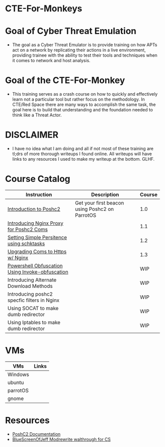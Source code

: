 # CTE-For-Monkeys

# Goal of Cyber Threat Emulation 
- The goal as a Cyber Threat Emulator is to provide training on how APTs act on a network by replicating their actions in a live environment, providing trainee with the ability to test their tools and techniques when it comes to network and host analysis.


# Goal of the CTE-For-Monkey

- This training serves as a crash course on how to quickly and effectively learn not a particular tool but rather focus on the methodology. In CTE/Red Space there are many ways to accomplish the same task, the goal here is to build that understanding and the foundation needed to think like a Threat Actor. 

# DISCLAIMER
- I have no idea what I am doing and all if not most of these training are tl;drs of more thorough writeups I found online. All writeups will have links to any resources I used to make my writeup at the bottom. GLHF.

# Course Catalog
| Instruction                                                                                                                  | Description                                    | Course |
|------------------------------------------------------------------------------------------------------------------------------|------------------------------------------------|--------|
| [Introduction to Poshc2](courses/course-1-Intro-Poshc2-ParrotOS/README.md)                                                   | Get your first beacon using Poshc2 on ParrotOS | 1.0    |
| [Introducing Nginx Proxy for Poshc2 Coms](courses/course-1-Intro-Poshc2-ParrotOS/step2-proxy-nginx-tcp.md)                   |                                                | 1.1    |
| [Setting Simple Persitence using schktasks](courses/course-1-Intro-Poshc2-ParrotOS/step3-persistence.md)                     |                                                | 1.2    |
| [Upgrading Coms to Https w/ Nginx](courses/course-1-Intro-Poshc2-ParrotOS/step4-nginx-ssl-setup.md)                          |                                                | 1.3    |
| [Powershell Obfuscation Using Invoke-obfuscation](courses/course-1-Intro-Poshc2-ParrotOS/step5-invoke-obfuscation.md) |                                                | WIP    |
| Introducing Alternate Download Methods                                                                                       |                                                | WIP    |
| Introducing poshc2 specfic filters in Nginx                                                                                  |                                                | WIP    |
| Using SOCAT to make dumb redirector                                                                                          |                                                | WIP    |
| Using Iptables to make dumb redirector                                                                                       |                                                | WIP    |


# VMs 
| VMs      | Links |
|----------|-------|
| Windows  |       |
| ubuntu   |       |
| parrotOS |       |
| gnome    |       |


# Resources 
- [PoshC2 Documentation](https://poshc2.readthedocs.io/_/downloads/en/latest/pdf/)
- [BlueScreenOfJeff Modrewrite walthrough for CS](https://bluescreenofjeff.com/2016-06-28-cobalt-strike-http-c2-redirectors-with-apache-mod_rewrite/)